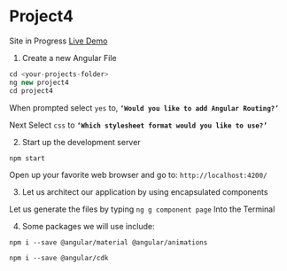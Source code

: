 # Project4
Site in Progress [Live Demo](https://gettingmean-project4.netlify.com/) 


1. Create a new Angular File 

```javascript 
cd <your-projects-folder>
ng new project4
cd project4
```

When prompted select `yes` to, **`‘Would you like to add Angular Routing?’`**

Next Select `css` to **`‘Which stylesheet format would you like to use?’`**

2. Start up the development server

`npm start`

Open up your favorite web browser and go to: `http://localhost:4200/`

3. Let us architect our application by using encapsulated components

Let us generate the files by typing 
`ng g component page`
Into the Terminal

4. Some packages we will use include:

`npm i --save @angular/material @angular/animations`

`npm i --save @angular/cdk`
